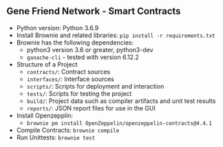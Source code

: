 ## Gene Friend Network - Smart Contracts
- Python version: Python 3.6.9
- Install Brownie and related libraries: `pip install -r requirements.txt`
- Brownie has the following dependencies:
    - python3 version 3.6 or greater, python3-dev
    - `ganache-cli` - tested with version 6.12.2
- Structure of a Project
    - `contracts/`: Contract sources
    - `interfaces/`: Interface sources
    - `scripts/`: Scripts for deployment and interaction
    - `tests/`: Scripts for testing the project
    - `build/`: Project data such as compiler artifacts and unit test results
    - `reports/`: JSON report files for use in the GUI
- Install Openzepplin:
  - `brownie pm install OpenZeppelin/openzeppelin-contracts@4.4.1`
- Compile Contracts: `brownie compile`
- Run Unittests: `brownie test`
